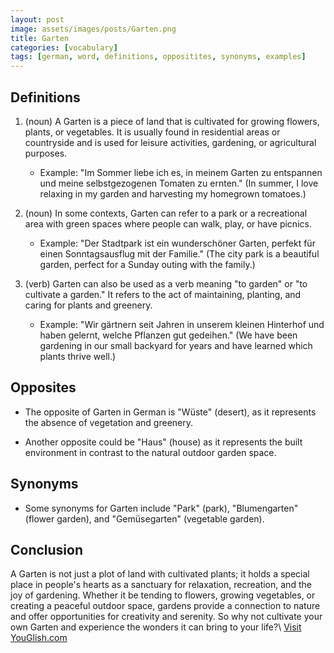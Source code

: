 ```yaml
---
layout: post
image: assets/images/posts/Garten.png
title: Garten
categories: [vocabulary]
tags: [german, word, definitions, oppositites, synonyms, examples]
---
```


## Definitions

1. (noun) A Garten is a piece of land that is cultivated for growing flowers, plants, or vegetables. It is usually found in residential areas or countryside and is used for leisure activities, gardening, or agricultural purposes. 

   - Example: "Im Sommer liebe ich es, in meinem Garten zu entspannen und meine selbstgezogenen Tomaten zu ernten." (In summer, I love relaxing in my garden and harvesting my homegrown tomatoes.)

2. (noun) In some contexts, Garten can refer to a park or a recreational area with green spaces where people can walk, play, or have picnics. 

   - Example: "Der Stadtpark ist ein wunderschöner Garten, perfekt für einen Sonntagsausflug mit der Familie." (The city park is a beautiful garden, perfect for a Sunday outing with the family.)

3. (verb) Garten can also be used as a verb meaning "to garden" or "to cultivate a garden." It refers to the act of maintaining, planting, and caring for plants and greenery.

   - Example: "Wir gärtnern seit Jahren in unserem kleinen Hinterhof und haben gelernt, welche Pflanzen gut gedeihen." (We have been gardening in our small backyard for years and have learned which plants thrive well.)

## Opposites

- The opposite of Garten in German is "Wüste" (desert), as it represents the absence of vegetation and greenery.

- Another opposite could be "Haus" (house) as it represents the built environment in contrast to the natural outdoor garden space.

## Synonyms

- Some synonyms for Garten include "Park" (park), "Blumengarten" (flower garden), and "Gemüsegarten" (vegetable garden).

## Conclusion

A Garten is not just a plot of land with cultivated plants; it holds a special place in people's hearts as a sanctuary for relaxation, recreation, and the joy of gardening. Whether it be tending to flowers, growing vegetables, or creating a peaceful outdoor space, gardens provide a connection to nature and offer opportunities for creativity and serenity. So why not cultivate your own Garten and experience the wonders it can bring to your life?\ <a id="yg-widget-0" class="youglish-widget" data-query="Garten" data-lang="german" data-components="8412" data-auto-start="0" data-bkg-color="theme_light" data-title="How%20to%20pronounce%20Garten%20in%20German"  rel="nofollow" href="https://youglish.com">Visit YouGlish.com</a><script async src="https://youglish.com/public/emb/widget.js" charset="utf-8"></script>